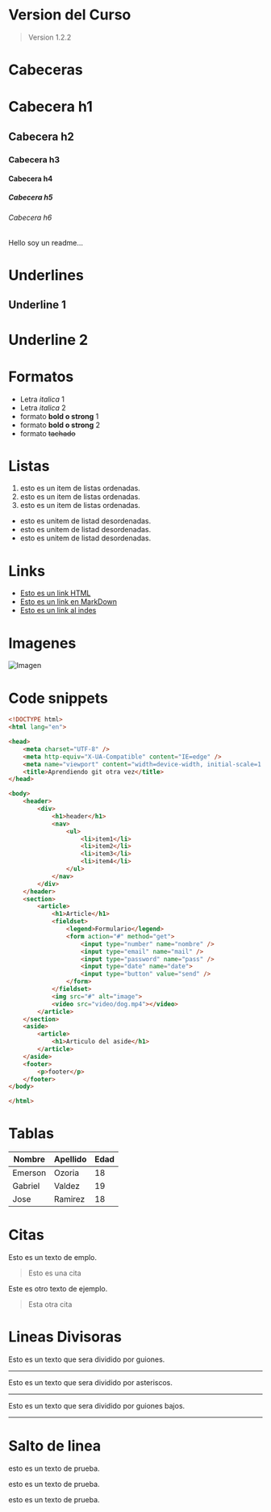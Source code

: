# Version del Curso
>Version 1.2.2

# Cabeceras
# Cabecera h1
## Cabecera h2
### Cabecera h3
#### Cabecera h4
##### Cabecera h5
###### Cabecera h6

Hello soy un readme...
# Underlines
Underline 1
-----------
Underline 2
===========

# Formatos
- Letra *italica* 1
- Letra _italica_ 2
- formato **bold o strong** 1
- formato __bold o strong__ 2
- formato ~~tachado~~

# Listas

1. esto es un item de listas ordenadas.
2. esto es un item de listas ordenadas.
3. esto es un item de listas ordenadas.

- esto es unitem de listad desordenadas.
- esto es unitem de listad desordenadas.
- esto es unitem de listad desordenadas.

# Links

- <a href="http://www.ggoogle.com">Esto es un link HTML</a>
- [Esto es un link en MarkDown](http://www.google.com)
- [Esto es un link al indes](index.html)

# Imagenes

![Imagen](https://poptaim.com/wp-content/uploads/2020/07/Hora1-900x600.jpg)

# Code snippets

````HTML
<!DOCTYPE html>
<html lang="en">

<head>
    <meta charset="UTF-8" />
    <meta http-equiv="X-UA-Compatible" content="IE=edge" />
    <meta name="viewport" content="width=device-width, initial-scale=1.0" />
    <title>Aprendiendo git otra vez</title>
</head>

<body>
    <header>
        <div>
            <h1>header</h1>
            <nav>
                <ul>
                    <li>item1</li>
                    <li>item2</li>
                    <li>item3</li>
                    <li>item4</li>
                </ul>
            </nav>
        </div>
    </header>
    <section>
        <article>
            <h1>Article</h1>
            <fieldset>
                <legend>Formulario</legend>
                <form action="#" method="get">
                    <input type="number" name="nombre" />
                    <input type="email" name="mail" />
                    <input type="password" name="pass" />
                    <input type="date" name="date">
                    <input type="button" value="send" />
                </form>
            </fieldset>
            <img src="#" alt="image">
            <video src="video/dog.mp4"></video>
        </article>
    </section>
    <aside>
        <article>
            <h1>Articulo del aside</h1>
        </article>
    </aside>
    <footer>
        <p>footer</p>
    </footer>
</body>

</html>

````

# Tablas

| Nombre | Apellido | Edad |
|--------|----------|------|
| Emerson | Ozoria | 18 |
| Gabriel | Valdez | 19 |
| Jose | Ramirez | 18 |

# Citas

Esto es un texto de emplo.
>Esto es una cita

Este es otro texto de ejemplo.
>Esta otra cita 

# Lineas Divisoras

Esto es un texto que sera dividido por guiones.

---
Esto es un texto que sera dividido por asteriscos.

***
Esto es un texto que sera dividido por guiones bajos.

___

# Salto de linea

esto es un texto de prueba.

esto es un texto de prueba.

esto es un texto de prueba.